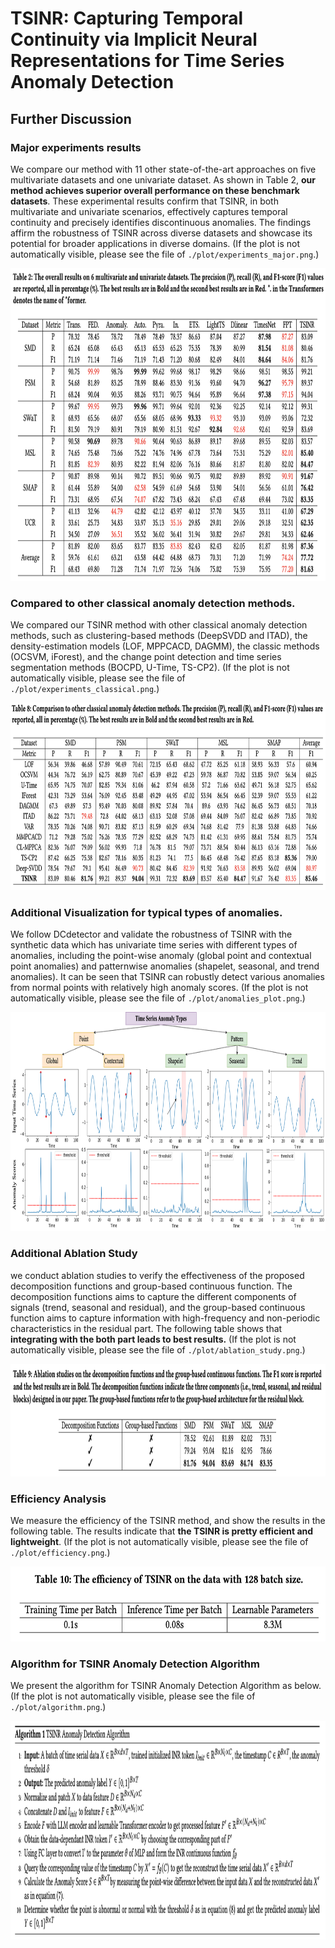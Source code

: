 # TSINR: Capturing Temporal Continuity via Implicit Neural Representations for Time Series Anomaly Detection

## Further Discussion

### Major experiments results
We compare our method with 11 other state-of-the-art approaches
on five multivariate datasets and one univariate dataset. As shown
in Table 2, **our method achieves superior overall performance on
these benchmark datasets**. These experimental results confirm that
TSINR, in both multivariate and univariate scenarios, effectively
captures temporal continuity and precisely identifies discontinuous
anomalies. The findings affirm the robustness of TSINR across
diverse datasets and showcase its potential for broader applications
in diverse domains. (If the plot is not automatically visible, please see the file of `./plot/experiments_major.png`.)

<p align="center">
<img src=./plot/experiments_major.png width="1000" height="500"/>
</p>




### Compared to other classical anomaly detection methods.
We compared our TSINR method with other classical anomaly detection methods, 
such as clustering-based methods (DeepSVDD and ITAD), 
the density-estimation models (LOF, MPPCACD, DAGMM), the classic methods (OCSVM, iForest), 
and the change point detection and time series segmentation methods (BOCPD, U-Time, TS-CP2).
(If the plot is not automatically visible, please see the file of `./plot/experiments_classical.png`.)

<p align="center">
<img src=./plot/experiments_classical.png width="1000" height="300"/>
</p>


### Additional Visualization for typical types of anomalies.
We follow DCdetector and validate the robustness of TSINR with the synthetic data which has univariate time series with different types of anomalies, 
including the point-wise anomaly (global point and contextual point anomalies) 
and patternwise anomalies (shapelet, seasonal, and trend anomalies). 
It can be seen that TSINR can robustly detect various anomalies from normal points with relatively high anomaly scores.
(If the plot is not automatically visible, please see the file of `./plot/anomalies_plot.png`.)

<p align="center">
<img src=./plot/anomalies_plot.png width="1000" height="350"/>
</p>


### Additional Ablation Study
we conduct ablation studies to verify the effectiveness of the proposed decomposition functions and group-based continuous function. 
The decomposition functions aims to capture the different components of signals (trend, seasonal and residual), 
and the group-based continuous function aims to capture information with high-frequency and non-periodic characteristics
in the residual part.
The following table shows that **integrating with the both part leads to best results.** 
(If the plot is not automatically visible, please see the file of `./plot/ablation_study.png`.)

<p align="center">
<img src=./plot/ablation_study.png width="1000" height="180"/>
</p>


### Efficiency Analysis
We measure the efficiency of the TSINR method, and show the results in the following table. The results indicate that
**the TSINR is pretty efficient and lightweight**. (If the plot is not automatically visible, please see the file of `./plot/efficiency.png`.)

<p align="center">
<img src=./plot/efficiency.png width="700" height="120"/>
</p>


### Algorithm for TSINR Anomaly Detection Algorithm
We present the algorithm for TSINR Anomaly Detection Algorithm as below. 
(If the plot is not automatically visible, please see the file of `./plot/algorithm.png`.)

<p align="center">
<img src=./plot/algorithm.png width="1000" height="350"/>
</p>
